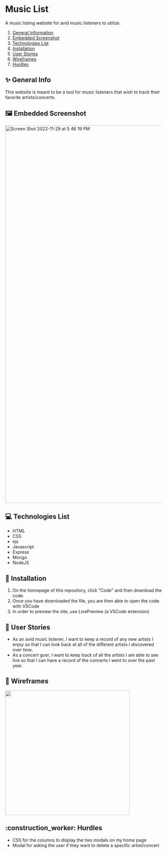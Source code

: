 # Music List
A music listing website for avid music listeners to utilize.
1. [General Information](#general-info)
3. [Embedded Screenshot](#screenshot)
4. [Technologies List](#technologies)
5. [Installation](#installation)
6. [User Stories](#user-stories)
7. [Wireframes](#wireframes)
8. [Hurdles](#hurdles)

<h2 id="general-info"> ✨ General Info </h2>

This website is meant to be a tool for music listeners that wish to track their favorite artists/concerts.

<h2 id="screenshot">  🖼️ Embedded Screenshot </h2>
<img width="1214" alt="Screen Shot 2022-11-29 at 5 46 19 PM" src="https://user-images.githubusercontent.com/114965043/204687351-d6c3637e-c6b1-40d3-bc19-a49448bfc3c8.png">


<h2 id="technologies"> 💻 Technologies List </h2>

* HTML
* CSS
* ejs
* Javascript
* Express
* Mongo
* NodeJS

<h2 id="installation">🔧 Installation </h2>

1. On the homepage of this repository, click "Code" and then download the code.
2. Once you have downloaded the file, you are then able to open the code with VSCode
3. In order to preview the site, use LivePreview (a VSCode extension)

<h2 id="user-stories">💬 User Stories </h2>

* As an avid music listener, I want to keep a record of any new artists I enjoy so that I can look back at all of the different artists I discovered over time.
* As a concert goer, I want to keep track of all the artists I am able to see live so that I can have a record of the concerts I went to over the past year.

<h2 id="wireframes">📸 Wireframes </h2>
<img width ="400" src="https://user-images.githubusercontent.com/114965043/202782295-a34e4c76-37e2-459b-a001-ba48f4811f7b.png">



<h2 id="hurdles">:construction_worker: Hurdles </h2>

* CSS for the columns to display the two modals on my home page 
* Modal for asking the user if they want to delete a specific artist/concert


